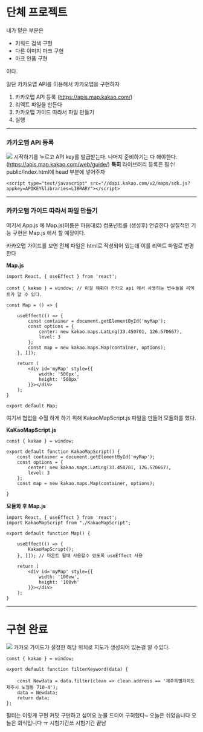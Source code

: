# 단체 프로젝트
내가 맡은 부분은
- 키워드 검색 구현
- 다른 이미지 마크 구현
- 마크 인폼 구현

이다.

일단 카카오맵 API를 이용해서 카카오맵을 구현하자
1. 카카오맵  API 등록 (https://apis.map.kakao.com/)
2. 리엑트 파일을 만든다
3. 카카오맵 가이드 따라서 파일 만들기
5. 실행
---
### 카카오맵 API 등록
![](https://images.velog.io/images/dndb3599/post/1c9be4b6-9450-414d-a03b-f89814706714/image.png)
시작하기를 누르고 API key를 발급받는다.
나머지 준비하기는 다 해야한다.(https://apis.map.kakao.com/web/guide/)
**특히** 라이브러리 등록은 필수! public/index.html에 head 부분에 넣어주자
```
<script type="text/javascript" src="//dapi.kakao.com/v2/maps/sdk.js?appkey=APIKEY&libraries=LIBRARY"></script>
```

---
### 카카오맵 가이드 따라서 파일 만들기
여기서 App.js 에 Map.js(이름은 마음대로) 컴포넌트를 (생성후) 연결한다
실질적인 기능 구현은 Map.js 에서 할 예정이다.

카카오맵 가이드를 보면 전체 파일은 html로 작성되어 있는데 이를 리엑트 파일로 변경한다

**Map.js**
```
import React, { useEffect } from 'react';

const { kakao } = window; // 이걸 해줘야 카카오 api 에서 사용하는 변수들을 리엑트가 알 수 있다.

const Map = () => {

    useEffect(() => {
        const container = document.getElementById('myMap');
		const options = {
			center: new kakao.maps.LatLng(33.450701, 126.570667),
			level: 3
		};
        const map = new kakao.maps.Map(container, options);
    }, []);

    return (
        <div id='myMap' style={{
            width: '500px', 
            height: '500px'
        }}></div>
    );
}

export default Map; 
```

여기서 협업을 수월 하게 하기 위해 KakaoMapScript.js 파일을 만들어 모듈화를  했다.

**KaKaoMapScript.js**
```
const { kakao } = window;

export default function KakaoMapScript() {
    const container = document.getElementById('myMap');
    const options = {
        center: new kakao.maps.LatLng(33.450701, 126.570667),
        level: 3
    };
    const map = new kakao.maps.Map(container, options);

}
```

**모듈화 후 Map.js**
```
import React, { useEffect } from 'react';
import KakaoMapScript from "./KakaoMapScript";

export default function Map() {

    useEffect(() => {
        KakaoMapScript();
    }, []); // 마운트 될때 사용할수 있도록 useEffect 사용

    return (
        <div id='myMap' style={{
            width: '100vw',
            height: '100vh'
        }}></div>
    );
}
```
---
# 구현 완료
![](https://images.velog.io/images/dndb3599/post/375ca1c8-9038-404d-83a2-c8c2fd5d7cd1/image.png)
카카오 가이드가 설정한 해당 위치로 지도가 생성되어 있는걸 알 수있다.

```
const { kakao } = window;

export default function filterKeyword(data) {

    const Newdata = data.filter(clean => clean.address == '제주특별자치도 제주시 노형동 710-4');
    data = Newdata;
    return data;
};

```
필터는 이렇게 구현
커밋 구만하고 싶어요
눈물
드디어 구혀했다~
오늘은 쉬었습니다
오늘은 회식입니다 ㅠ
시험기간쓰
시험기간 끝남 